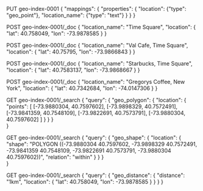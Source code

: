PUT geo-index-0001
{
  "mappings": {
    "properties": {
      "location": {"type": "geo_point"},
      "location_name": {"type": "text"}
    }
  }
}

POST geo-index-0001/_doc
{
  "location_name": "Time Square",
  "location": {
    "lat": 40.758049,
    "lon": -73.9878585
  }
}

POST geo-index-0001/_doc
{
  "location_name": "Val Cafe, Time Square",
  "location": {
    "lat": 40.75795,
    "lon": -73.9866843
  }
}

POST geo-index-0001/_doc
{
  "location_name": "Starbucks, Time Square",
  "location": {
    "lat": 40.7583137,
    "lon": -73.9868667
  }
}


POST geo-index-0001/_doc
{
  "location_name": "Gregorys Coffee, New York",
  "location": {
    "lat": 40.7342684,
    "lon": -74.0147306
  }
}

GET geo-index-0001/_search
{
  "query": {
    "geo_polygon": {
      "location": {
        "points": [
          [-73.9880304, 40.7597602], 
          [-73.9898329, 40.7572491], 
          [-73.9841359, 40.7548109], 
          [-73.9822691, 40.7573791], 
          [-73.9880304, 40.7597602]
        ]
      }
    }
  }  
}

GET geo-index-0001/_search
{
  "query": {
    "geo_shape": {
      "location": {
        "shape": "POLYGON ((-73.9880304 40.7597602, -73.9898329 40.7572491, -73.9841359 40.7548109, -73.9822691 40.7573791, -73.9880304 40.7597602))",
        "relation": "within"
      }
    }
  }  
}

GET geo-index-0001/_search
{
  "query": {
    "geo_distance": {
      "distance": "1km",
      "location": {
        "lat": 40.758049,
        "lon": -73.9878585 
      }
    }
  }
}

